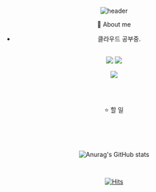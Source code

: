  <div align="center"> 

![header](https://capsule-render.vercel.app/api?type=transparent&color=000000&height=150&section=header&text=Kim_MinJun_Git&fontColor=000000&fontSize=90&animation=fadeIn&fontAlignY=55&desc=%20&descAlignY=62&descAlign=62)

:imp: About me

- 클라우드 공부중.


<br/>

<img src="https://img.shields.io/badge/Hello-000000?style=for-the-badge&logo=aiqfome&logoColor=white">
<a href="https://github.com/Jun914/Kim_Min_Jun_Git"><img src="https://img.shields.io/badge/github-181717?style=for-the-badge&logo=github&logoColor=white">

<a href="https://www.naver.com/"><img src="https://img.shields.io/badge/alswns723@naver.com-03C75A?style=for-the-badge&logo=naver&logoColor=white"> </a>


<br/>
<br/>

:star: 할 일


<br/>
<br/>
<br/>


![Anurag's GitHub stats](https://github-readme-stats.vercel.app/api?username=Jun914&show_icons=true&theme=radical)

<br/>

[![Hits](https://hits.seeyoufarm.com/api/count/incr/badge.svg?url=https%3A%2F%2Fgithub.com%2FJun914%2FKim_Min_Jun_Git&count_bg=%23000000&title_bg=%23000000&icon=github.svg&icon_color=%23E7E7E7&title=github&edge_flat=false)](https://hits.seeyoufarm.com)
